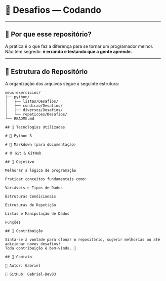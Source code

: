 # 📘 Desafios — Codando

---

## 📌 Por que esse repositório?

A prática é o que faz a diferença para se tornar um programador melhor.  
Não tem segredo: **é errando e testando que a gente aprende.**

---

## 📂 Estrutura do Repositório

A organização dos arquivos segue a seguinte estrutura:

```text
meus-exercicios/
├── python/
│   ├── listas/Desafios/
│   ├── condicao/Desafios/
│   ├── diversos/Desafios/
│   └── repeticoes/Desafios/
└── README.md

## 🚀 Tecnologias Utilizadas

# 🐍 Python 3

# 📝 Markdown (para documentação)

# 🌐 Git & GitHub

## 🎯 Objetivo

Melhorar a lógica de programação

Praticar conceitos fundamentais como:

Variáveis e Tipos de Dados

Estruturas Condicionais

Estruturas de Repetição

Listas e Manipulação de Dados

Funções

## 🤝 Contribuição

Sinta-se à vontade para clonar o repositório, sugerir melhorias ou até adicionar novos desafios!
Toda contribuição é bem-vinda. 🚀

## 🎁 Contato

👤 Autor: Gabriel

📌 GitHub: Gabriel-Dev03
